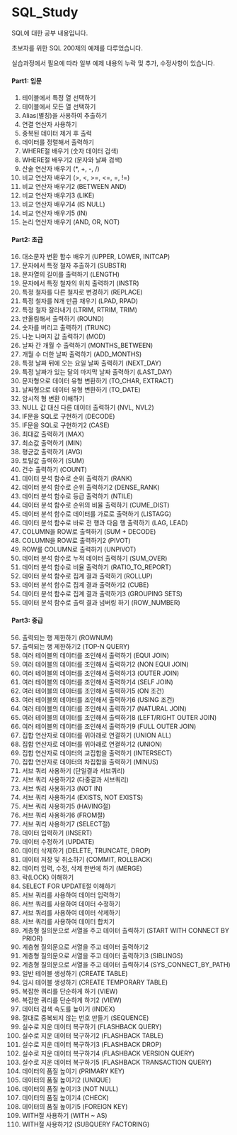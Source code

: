 # SQL_Study
SQL에 대한 공부 내용입니다.

초보자를 위한 SQL 200제의 예제를 다루었습니다.

실습과정에서 필요에 따라 일부 예제 내용의 누락 및 추가, 수정사항이 있습니다. 

#### Part1: 입문
001. 테이블에서 특정 열 선택하기
002. 테이블에서 모든 열 선택하기
003. Alias(별칭)을 사용하여 추출하기
004. 연결 연산자 사용하기
005. 중복된 데이터 제거 후 출력
006. 데이터를 정렬해서 출력하기
007. WHERE절 배우기 (숫자 데이터 검색)
008. WHERE절 배우기2 (문자와 날짜 검색)
009. 산술 연산자 배우기 (*, +, -, /)
010. 비교 연산자 배우기 (>, <, >=, <=, =, !=)
011. 비교 연산자 배우기2 (BETWEEN AND)
012. 비교 연산자 배우기3 (LIKE)
013. 비교 연산자 배우기4 (IS NULL)
014. 비교 연산자 배우기5 (IN)
015. 논리 연산자 배우기 (AND, OR, NOT)
#### Part2: 초급
016. 대소문자 변환 함수 배우기 (UPPER, LOWER, INITCAP)
017. 문자에서 특정 철자 추출하기 (SUBSTR)
018. 문자열의 길이를 출력하기 (LENGTH)
019. 문자에서 특정 철자의 위치 출력하기 (INSTR)
020. 특정 철자를 다른 철자로 변경하기 (REPLACE)
021. 특정 철자를 N개 만큼 채우기 (LPAD, RPAD)
022. 특정 철자 잘라내기 (LTRIM, RTRIM, TRIM)
023. 반올림해서 출력하기 (ROUND)
024. 숫자를 버리고 출력하기 (TRUNC)
025. 나눈 나머지 값 출력하기 (MOD)
026. 날짜 간 개월 수 출력하기 (MONTHS_BETWEEN)
027. 개월 수 더한 날짜 출력하기 (ADD_MONTHS)
028. 특정 날짜 뒤에 오는 요일 날짜 출력하기 (NEXT_DAY)
029. 특정 날짜가 있는 달의 마지막 날짜 출력하기 (LAST_DAY)
030. 문자형으로 데이터 유형 변환하기 (TO_CHAR, EXTRACT)
031. 날짜형으로 데이터 유형 변환하기 (TO_DATE)
032. 암시적 형 변환 이해하기
033. NULL 값 대신 다른 데이터 출력하기 (NVL, NVL2)
034. IF문을 SQL로 구현하기 (DECODE)
035. IF문을 SQL로 구현하기2 (CASE)
036. 최대값 출력하기 (MAX)
037. 최소값 출력하기 (MIN)
038. 평균값 출력하기 (AVG)
039. 토탈값 출력하기 (SUM)
040. 건수 출력하기 (COUNT)
041. 데이터 분석 함수로 순위 출력하기 (RANK)
042. 데이터 분석 함수로 순위 출력하기2 (DENSE_RANK)
043. 데이터 분석 함수로 등급 출력하기 (NTILE)
044. 데이터 분석 함수로 순위의 비율 출력하기 (CUME_DIST)
045. 데이터 분석 함수로 데이터를 가로로 출력하기 (LISTAGG)
046. 데이터 분석 함수로 바로 전 행과 다음 행 출력하기 (LAG, LEAD)
047. COLUMN을 ROW로 출력하기 (SUM + DECODE)
048. COLUMN을 ROW로 출력하기2 (PIVOT)
049. ROW를 COLUMN로 출력하기 (UNPIVOT)
050. 데이터 분석 함수로 누적 데이터 출력하기 (SUM_OVER)
051. 데이터 분석 함수로 비율 출력하기 (RATIO_TO_REPORT)
052. 데이터 분석 함수로 집계 결과 출력하기 (ROLLUP)
053. 데이터 분석 함수로 집계 결과 출력하기2 (CUBE)
054. 데이터 분석 함수로 집계 결과 출력하기3 (GROUPING SETS)
055. 데이터 분석 함수로 출력 결과 넘버링 하기 (ROW_NUMBER)
#### Part3: 중급
056. 출력되는 행 제한하기 (ROWNUM)
057. 출력되는 행 제한하기2 (TOP-N QUERY)
058. 여러 테이블의 데이터를 조인해서 출력하기 (EQUI JOIN)
059. 여러 테이블의 데이터를 조인해서 출력하기2 (NON EQUI JOIN)
060. 여러 테이블의 데이터를 조인해서 출력하기3 (OUTER JOIN)
061. 여러 테이블의 데이터를 조인해서 출력하기4 (SELF JOIN)
062. 여러 테이블의 데이터를 조인해서 출력하기5 (ON 조건)
063. 여러 테이블의 데이터를 조인해서 출력하기6 (USING 조건)
064. 여러 테이블의 데이터를 조인해서 출력하기7 (NATURAL JOIN)
065. 여러 테이블의 데이터를 조인해서 출력하기8 (LEFT/RIGHT OUTER JOIN)
066. 여러 테이블의 데이터를 조인해서 출력하기9 (FULL OUTER JOIN)
067. 집합 연산자로 데이터를 위아래로 연결하기 (UNION ALL)
068. 집합 연산자로 데이터를 위아래로 연결하기2 (UNION)
069. 집합 연산자로 데이터의 교집합을 출력하기 (INTERSECT)
070. 집합 연산자로 데이터의 차집합을 출력하기 (MINUS)
071. 서브 쿼리 사용하기 (단일결과 서브쿼리)
072. 서브 쿼리 사용하기2 (다중결과 서브쿼리)
073. 서브 쿼리 사용하기3 (NOT IN)
074. 서브 쿼리 사용하기4 (EXISTS, NOT EXISTS)
075. 서브 쿼리 사용하기5 (HAVING절)
076. 서브 쿼리 사용하기6 (FROM절)
077. 서브 쿼리 사용하기7 (SELECT절)
078. 데이터 입력하기 (INSERT)
079. 데이터 수정하기 (UPDATE)
080. 데이터 삭제하기 (DELETE, TRUNCATE, DROP)
081. 데이터 저장 및 취소하기 (COMMIT, ROLLBACK)
082. 데이터 입력, 수정, 삭제 한번에 하기 (MERGE)
083. 락(LOCK) 이해하기
084. SELECT FOR UPDATE절 이해하기
085. 서브 쿼리를 사용하여 데이터 입력하기
086. 서브 쿼리를 사용하여 데이터 수정하기
087. 서브 쿼리를 사용하여 데이터 삭제하기
088. 서브 쿼리를 사용하여 데이터 합치기
089. 계층형 질의문으로 서열을 주고 데이터 출력하기 (START WITH CONNECT BY PRIOR)
090. 계층형 질의문으로 서열을 주고 데이터 출력하기2
091. 계층형 질의문으로 서열을 주고 데이터 출력하기3 (SIBLINGS)
092. 계층형 질의문으로 서열을 주고 데이터 출력하기4 (SYS_CONNECT_BY_PATH)
093. 일반 테이블 생성하기 (CREATE TABLE)
094. 임시 테이블 생성하기 (CREATE TEMPORARY TABLE)
095. 복잡한 쿼리를 단순하게 하기 (VIEW)
096. 복잡한 쿼리를 단순하게 하기2 (VIEW)
097. 데이터 검색 속도를 높이기 (INDEX)
098. 절대로 중복되지 않는 번호 만들기 (SEQUENCE)
099. 실수로 지운 데이터 복구하기 (FLASHBACK QUERY)
100. 실수로 지운 데이터 복구하기2 (FLASHBACK TABLE)
101. 실수로 지운 데이터 복구하기3 (FLASHBACK DROP)
102. 실수로 지운 데이터 복구하기4 (FLASHBACK VERSION QUERY)
103. 실수로 지운 데이터 복구하기5 (FLASHBACK TRANSACTION QUERY)
104. 데이터의 품질 높이기 (PRIMARY KEY)
105. 데이터의 품질 높이기2 (UNIQUE)
106. 데이터의 품질 높이기3 (NOT NULL)
107. 데이터의 품질 높이기4 (CHECK)
108. 데이터의 품질 높이기5 (FOREIGN KEY)
109. WITH절 사용하기 (WITH ~ AS)
110. WITH절 사용하기2 (SUBQUERY FACTORING)